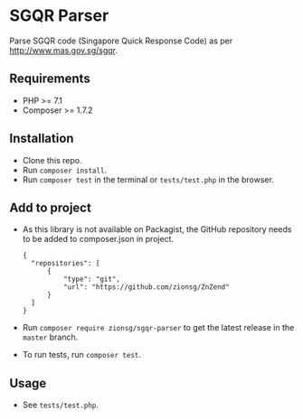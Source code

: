 # SGQR Parser

Parse SGQR code (Singapore Quick Response Code) as per http://www.mas.gov.sg/sgqr.

## Requirements
- PHP >= 7.1
- Composer >= 1.7.2

## Installation
- Clone this repo.
- Run `composer install`.
- Run `composer test` in the terminal or `tests/test.php` in the browser.

## Add to project
- As this library is not available on Packagist, the GitHub repository needs to be added to composer.json in project.

  ```
  {
    "repositories": [
        {
            "type": "git",
            "url": "https://github.com/zionsg/ZnZend"
        }
    ]
  }
  ```
- Run `composer require zionsg/sgqr-parser` to get the latest release in the `master` branch.
- To run tests, run `composer test`.

## Usage
- See `tests/test.php`.
